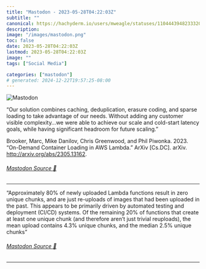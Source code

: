 ```yaml
---
title: "Mastodon - 2023-05-28T04:22:03Z"
subtitle: ""
canonical: https://hachyderm.io/users/mweagle/statuses/110444394823332000
description:
image: "/images/mastodon.png"
toc: false
date: 2023-05-28T04:22:03Z
lastmod: 2023-05-28T04:22:03Z
image: ""
tags: ["Social Media"]

categories: ["mastodon"]
# generated: 2024-12-22T19:57:25-08:00
---
```

![Mastodon](/images/mastodon.png)

<p>“Our solution combines caching, deduplication, erasure coding, and sparse loading to take advantage of our needs. Without adding any customer visible complexity…we were able to achieve our scale and cold-start latency goals, while having significant headroom for future scaling.”</p><p>Brooker, Marc, Mike Danilov, Chris Greenwood, and Phil Piwonka. 2023. “On-Demand Container Loading in AWS Lambda.” ArXiv [Cs.DC]. arXiv. <a href="http://arxiv.org/abs/2305.13162" target="_blank" rel="nofollow noopener noreferrer" translate="no"><span class="invisible">http://</span><span class="">arxiv.org/abs/2305.13162</span><span class="invisible"></span></a>.</p>


###### [Mastodon Source 🐘](https://hachyderm.io/@mweagle/110444394823332000)

___

<p>“Approximately 80% of newly uploaded Lambda functions result in zero unique chunks, and are just re-uploads of images that had been uploaded in the past. This appears to be primarily driven by automated testing and deployment (CI/CD) systems. Of the remaining 20% of functions that create at least one unique chunk (and therefore aren’t just trivial reuploads), the mean upload contains 4.3% unique chunks, and the median 2.5% unique chunks”</p>


###### [Mastodon Source 🐘](https://hachyderm.io/@mweagle/110444409849007020)

___
